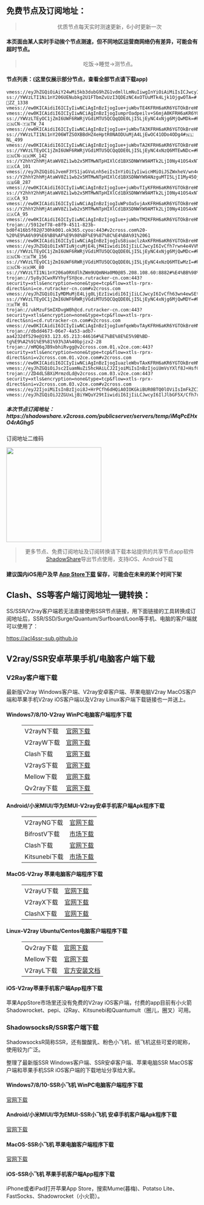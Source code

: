 
<h2>免费节点及订阅地址：</h2>
<blockquote>
<p style="text-align: center;">优质节点每天实时测速更新，6小时更新一次</p>
</blockquote>
<h4>本页面由某人实时手动挨个节点测速，但不同地区运营商网络仍有差异，可能会有超时节点。</h4>
<blockquote>
<p style="text-align: center;">吃饭->睡觉->测节点。</p>
</blockquote>
<h4>节点列表：(这里仅展示部分节点，查看全部节点请下载app)</h4>

```trojan://fIYU5DCiWZ6uYOou@los1.v2ce.com:443?security=xtls&encryption=none&type=tcp&flow=xtls-rprx-direct&sni=los1.v2ce.com#v2cross.com
vmess://eyJhZGQiOiAiY24wMi5kb3dubG9hZG1vdmllLmNuIiwgInYiOiAiMiIsICJwcyI6ICJ2MmNyb3NzLmNvbSAtIFx1NWU3Zlx1NGUxY1x1NzcwMVx1NzlmYlx1NTJhOCA2OCIsICJwb3J0IjogNjUwODQsICJpZCI6ICIwMjUzYjU3NC04MDIwLTMxODYtYTY0Ny0wMjY3Mjk1YWM5YmIiLCAiYWlkIjogIjAiLCAibmV0IjogIndzIiwgInR5cGUiOiAiIiwgImhvc3QiOiAiY24wMi5kb3dubG9hZG1vdmllLmNuIiwgInBhdGgiOiAiL3JvY2tldCIsICJ0bHMiOiAiIn0=
ss://YWVzLTI1Ni1nY206UENubkg2U1FTbmZvUzI3QDEzNC4xOTUuMTk4Ljk1OjgwOTA=#🏁ZZ_1338
vmess://ew0KICAidiI6ICIyIiwNCiAgInBzIjogIue+juWbvTE4KFRH6aKR6YGTOkBreHN3YSkiLA0KICAiYWRkIjogIjk4LjE0Mi4xMzcuMjEiLA0KICAicG9ydCI6ICI0NzM4NSIsDQogICJpZCI6ICIzNDI5MzdiYi1hZDUxLTQwZWQtY2IyMi1mZjVlYjBmN2VjNjMiLA0KICAiYWlkIjogIjAiLA0KICAic2N5IjogImF1dG8iLA0KICAibmV0IjogInRjcCIsDQogICJ0eXBlIjogIm5vbmUiLA0KICAiaG9zdCI6ICIxOTIuMy4xMTcuOTQiLA0KICAicGF0aCI6ICIvIiwNCiAgInRscyI6ICIiLA0KICAic25pIjogIiINCn0=
vmess://ew0KICAidiI6ICIyIiwNCiAgInBzIjogIumprOadpeilv+S6mjA0KFRH6aKR6YGTOkBreHN3YSkiLA0KICAiYWRkIjogIjEwMy4xNTkuMTMzLjE2NiIsDQogICJwb3J0IjogIjMxMzcyIiwNCiAgImlkIjogIjkxMjg2NGZjLTQxYzItNDRlMi1kY2RmLTBiMDFlZjk2MjM3ZSIsDQogICJhaWQiOiAiMCIsDQogICJzY3kiOiAiYXV0byIsDQogICJuZXQiOiAidGNwIiwNCiAgInR5cGUiOiAibm9uZSIsDQogICJob3N0IjogIjM2LjEzOS4xMTIuMjIiLA0KICAicGF0aCI6ICIvIiwNCiAgInRscyI6ICIiLA0KICAic25pIjogIiINCn0=
ss://YWVzLTEyOC1jZmI6UWF6RWRjVGdiMTU5QCQqQDE0LjI5LjEyNC4xNjg6MjQwMDk=#Relay_🇨🇳CN-🇹🇼TW_74
vmess://ew0KICAidiI6ICIyIiwNCiAgInBzIjogIue+juWbvTA3KFRH6aKR6YGTOkBreHN3YSkiLA0KICAiYWRkIjogIjE5OC4yMTEuMjkuMzkiLA0KICAicG9ydCI6ICI0NDMiLA0KICAiaWQiOiAiZGNmM2NkM2EtMmZjZS00MzU2LWE2YTMtOTIwYmY4NmJhMDk2IiwNCiAgImFpZCI6ICIwIiwNCiAgInNjeSI6ICJhdXRvIiwNCiAgIm5ldCI6ICJ3cyIsDQogICJ0eXBlIjogIm5vbmUiLA0KICAiaG9zdCI6ICIxOTguMjExLjI5LjM5IiwNCiAgInBhdGgiOiAiLyIsDQogICJ0bHMiOiAiIiwNCiAgInNuaSI6ICIiDQp9
ss://YWVzLTI1Ni1nY206WTZSOXBBdHZ4eHptR0NAODUuMjA4LjEwOC41ODo4ODg4#🇳🇱NL_499
vmess://ew0KICAidiI6ICIyIiwNCiAgInBzIjogIue+juWbvTA2KFRH6aKR6YGTOkBreHN3YSkiLA0KICAiYWRkIjogIjE5OC4yMTEuMjkuMzkiLA0KICAicG9ydCI6ICI2NyIsDQogICJpZCI6ICJjOTExZGM1YS0yNGM5LTRhNTctOTZjNy01OTJmMTljNWU0ODIiLA0KICAiYWlkIjogIjAiLA0KICAic2N5IjogImF1dG8iLA0KICAibmV0IjogInRjcCIsDQogICJ0eXBlIjogIm5vbmUiLA0KICAiaG9zdCI6ICIxOTguMjExLjI5LjM5IiwNCiAgInBhdGgiOiAiLyIsDQogICJ0bHMiOiAiIiwNCiAgInNuaSI6ICIiDQp9
ss://YWVzLTEyOC1jZmI6UWF6RWRjVGdiMTU5QCQqQDE0LjI5LjEyNC4xNzQ6MTEwNDc=#Relay_🇨🇳CN-🇭🇰HK_142
ss://Y2hhY2hhMjAtaWV0Zi1wb2x5MTMwNTpHIXlCd1BXSDNWYW9AMTk2LjI0Ny41OS4xNTQ6ODAw#🇨🇦CA_101
vmess://eyJhZGQiOiJvemF3YS1jaGVuLnh5eiIsInYiOiIyIiwicHMiOiJSZWxheV/wn4e68J+HuFVTLfCfh7rwn4e4VVNfNDYiLCJwb3J0Ijo0NDMsImlkIjoiYTdmODgxZDAtNTc2Ny00YjQ2LWMxYTgtNWY2NWRhYjUwZWRhIiwiYWlkIjoiMCIsIm5ldCI6IndzIiwidHlwZSI6IiIsImhvc3QiOiJvemF3YS1jaGVuLnh5eiIsInBhdGgiOiIvIiwidGxzIjoidGxzIn0=
ss://Y2hhY2hhMjAtaWV0Zi1wb2x5MTMwNTpHIXlCd1BXSDNWYW9ANzguMTI5LjI1My45OjgwOQ==#🇬🇧GB_287
vmess://ew0KICAidiI6ICIyIiwNCiAgInBzIjogIue+juWbvTIyKFRH6aKR6YGTOkBreHN3YSkiLA0KICAiYWRkIjogIjEwNy4xODIuMTg3LjUiLA0KICAicG9ydCI6ICIzNTE1OSIsDQogICJpZCI6ICJjNmNlNzk4NS1lYjQ0LTRhOTEtZjViMi1mMzZlY2EyYTQyMDgiLA0KICAiYWlkIjogIjAiLA0KICAic2N5IjogImF1dG8iLA0KICAibmV0IjogInRjcCIsDQogICJ0eXBlIjogIm5vbmUiLA0KICAiaG9zdCI6ICIxMDcuMTgyLjE4Ny41IiwNCiAgInBhdGgiOiAiLyIsDQogICJ0bHMiOiAiIiwNCiAgInNuaSI6ICIiDQp9
ss://Y2hhY2hhMjAtaWV0Zi1wb2x5MTMwNTpHIXlCd1BXSDNWYW9AMTk2LjI0Ny41OS4xNTQ6ODA2#🇨🇦CA_93
vmess://ew0KICAidiI6ICIyIiwNCiAgInBzIjogIuWPsOa5vjAxKFRH6aKR6YGTOkBreHN3YSkiLA0KICAiYWRkIjogIjQ1LjEyMS41MS4yMzQiLA0KICAicG9ydCI6ICI1MTIxOSIsDQogICJpZCI6ICI5ODQ5NjIxYy1jYWVlLTRjM2ItZDMyYS0xMTFjOGU4NTY4NTgiLA0KICAiYWlkIjogIjAiLA0KICAic2N5IjogImF1dG8iLA0KICAibmV0IjogInRjcCIsDQogICJ0eXBlIjogIm5vbmUiLA0KICAiaG9zdCI6ICIxODMuMjMyLjE5OC4zOCIsDQogICJwYXRoIjogIi8iLA0KICAidGxzIjogIiIsDQogICJzbmkiOiAiIg0KfQ==
ss://Y2hhY2hhMjAtaWV0Zi1wb2x5MTMwNTpHIXlCd1BXSDNWYW9AMTk2LjI0Ny41OS4xNTQ6ODAz#🇨🇦CA_95
vmess://ew0KICAidiI6ICIyIiwNCiAgInBzIjogIue+juWbvTM2KFRH6aKR6YGTOkBreHN3YSkiLA0KICAiYWRkIjogIjEyOS4xNTAuNDYuOCIsDQogICJwb3J0IjogIjM2Mjc3IiwNCiAgImlkIjogImYzZDk3MmIwLWFhN2YtNDk5ZC04NWNkLWMwYzI2ZjljYzE1ZiIsDQogICJhaWQiOiAiMCIsDQogICJzY3kiOiAiYXV0byIsDQogICJuZXQiOiAid3MiLA0KICAidHlwZSI6ICJub25lIiwNCiAgImhvc3QiOiAiMTI5LjE1MC40Ni44IiwNCiAgInBhdGgiOiAiLyIsDQogICJ0bHMiOiAiIiwNCiAgInNuaSI6ICIiDQp9
trojan://5912ef78-e8f9-4511-823b-bd0f416b5f02@730hk001.ok365.cyou:443#v2cross.com%20-%20%E9%A6%99%E6%B8%AF%E9%98%BF%E9%87%8C%E4%BA%91%2061
vmess://ew0KICAidiI6ICIyIiwNCiAgInBzIjogIuS8iuaclzAxKFRH6aKR6YGTOkBreHN3YSkiLA0KICAiYWRkIjogIjMxLjI1Ljg5LjE4NiIsDQogICJwb3J0IjogIjg4IiwNCiAgImlkIjogIjlhNTY4MDkwLTgwMDItNGNmZS1iYmU5LWNiMTUzY2JhYjgyMyIsDQogICJhaWQiOiAiMCIsDQogICJzY3kiOiAiYXV0byIsDQogICJuZXQiOiAidGNwIiwNCiAgInR5cGUiOiAibm9uZSIsDQogICJob3N0IjogIjMxLjI1Ljg5LjE4NiIsDQogICJwYXRoIjogIi8iLA0KICAidGxzIjogIiIsDQogICJzbmkiOiAiIg0KfQ==
vmess://eyJhZGQiOiIxNTIuNjcuMjE4LjM4IiwidiI6IjIiLCJwcyI6IvCfh7rwn4e4VVNfNDkiLCJwb3J0Ijo0NDMsImlkIjoiYjVlOTQ4MGEtYjdhYS00MGE0LWY5YTctNTI5OWI1ZTM2M2I0IiwiYWlkIjoiMCIsIm5ldCI6IndzIiwidHlwZSI6IiIsImhvc3QiOiJZb3VUdWJlLWF3ZWlrZWppIiwicGF0aCI6Ii8iLCJ0bHMiOiIifQ==
ss://YWVzLTEyOC1jZmI6UWF6RWRjVGdiMTU5QCQqQDE0LjI5LjEyNC4xNjg6MjQwMDc=#Relay_🇨🇳CN-🇹🇼TW_156
ss://YWVzLTEyOC1jZmI6UWF6RWRjVGdiMTU5QCQqQDE0LjI5LjEyNC4xNzQ6MTEwMzI=#Relay_🇨🇳CN-🇭🇰HK_80
ss://YWVzLTI1Ni1nY206a0RXdlhZWm9UQmNHa0M0@85.208.108.60:8882#%E4%BB%98%E8%B4%B9%E6%8E%A8%E8%8D%90%3Adlj.tf%2Fssrsub__22
trojan://5y8y3CwxRVYhyfSY@ce.rutracker-cn.com:443?security=xtls&encryption=none&type=tcp&flow=xtls-rprx-direct&sni=ce.rutracker-cn.com#v2cross.com
vmess://eyJhZGQiOiIyMDMuMjE4Ljg0LjEzIiwidiI6IjIiLCJwcyI6IvCfh63wn4ewSEtfMzA0IiwicG9ydCI6Mzk5OTksImlkIjoiMjFkY2JlYzgtZWVlOC0zZDIwLTgyYjYtZjhjMTZmZTZkYzhkIiwiYWlkIjoiMCIsIm5ldCI6InRjcCIsInR5cGUiOiIiLCJob3N0IjoiIiwicGF0aCI6Ii8iLCJ0bHMiOiJ0bHMifQ==
ss://YWVzLTEyOC1jZmI6UWF6RWRjVGdiMTU5QCQqQDE0LjI5LjEyNC4xNjg6MjQwMDY=#Relay_-🇹🇼TW_01
trojan://ukMzuFSmIXDvgW0h@cd.rutracker-cn.com:443?security=xtls&encryption=none&type=tcp&flow=xtls-rprx-direct&sni=cd.rutracker-cn.com#v2cross.com
vmess://ew0KICAidiI6ICIyIiwNCiAgInBzIjogIumfqeWbvTAyKFRH6aKR6YGTOkBreHN3YSkiLA0KICAiYWRkIjogIjE1Mi42Ny4yMjEuMjI4IiwNCiAgInBvcnQiOiAiNTg3NDIiLA0KICAiaWQiOiAiMGQzMWIzODUtYzQ3OC00NTZiLWY2NjUtZjFkNjJhOTFlNTRjIiwNCiAgImFpZCI6ICIwIiwNCiAgInNjeSI6ICJhdXRvIiwNCiAgIm5ldCI6ICJ3cyIsDQogICJ0eXBlIjogIm5vbmUiLA0KICAiaG9zdCI6ICIxNTIuNjcuMjIxLjIyOCIsDQogICJwYXRoIjogIi8iLA0KICAidGxzIjogIiIsDQogICJzbmkiOiAiIg0KfQ==
trojan://dbdd4673-06e7-4a53-adb7-aa4232df529e@193.123.65.213:44616#%E7%BE%8E%E5%9B%BD-tg%E9%A2%91%E9%81%93%3A%40bpjzx2-28
trojan://mMQ6qJB9xbhiRvgg@v2cross.com.01.v2ce.com:443?security=xtls&encryption=none&type=tcp&flow=xtls-rprx-direct&sni=v2cross.com.01.v2ce.com#v2cross.com
vmess://ew0KICAidiI6ICIyIiwNCiAgInBzIjogIuazleWbvTAxKFRH6aKR6YGTOkBreHN3YSkiLA0KICAiYWRkIjogIjk1LjE3OS4yMTYuMTM2IiwNCiAgInBvcnQiOiAiMTU3NDkiLA0KICAiaWQiOiAiMGRlNjA3OGYtZmVlMi00MmY1LTg3ZmMtYjdlNGEzNTc1NzU1IiwNCiAgImFpZCI6ICIwIiwNCiAgInNjeSI6ICJhdXRvIiwNCiAgIm5ldCI6ICJ0Y3AiLA0KICAidHlwZSI6ICJub25lIiwNCiAgImhvc3QiOiAiMTUyLjY3LjIyMS4yMjgiLA0KICAicGF0aCI6ICIvIiwNCiAgInRscyI6ICIiLA0KICAic25pIjogIiINCn0=
vmess://eyJhZGQiOiJsc2IuamNuZi5hcHAiLCJ2IjoiMiIsInBzIjoiUmVsYXlf8J+HsfCfh7pMVS3wn4ex8J+HukxVXzI1IiwicG9ydCI6NDQzLCJpZCI6ImM3NTNlOGE4LWUxODAtNGU3Ni1hNDg2LWM5MTcyNzNkNzE4YiIsImFpZCI6IjAiLCJuZXQiOiJ3cyIsInR5cGUiOiIiLCJob3N0IjoibHNiLmpjbmYuYXBwIiwicGF0aCI6Ii96Y2pkIiwidGxzIjoidGxzIn0=
trojan://ZD4dLSBXiMrmzdLd@v2cross.com.03.v2ce.com:443?security=xtls&encryption=none&type=tcp&flow=xtls-rprx-direct&sni=v2cross.com.03.v2ce.com#v2cross.com
vmess://eyJ2IjoiMiIsInBzIjoi8J+HrPCfh6dHQiA0IOKGkiBUR0BTQ0lOViIsImFkZCI6Im1vb24uZ2QxMjE0Yi5pY3UiLCJwb3J0IjoiNDQzIiwiaWQiOiI0ZjYwZjZlOS1jNGI1LTQ5MzktOWQ1Zi1hOTExNzA2N2I4YmMiLCJhaWQiOiIwIiwic2N5IjoiYXV0byIsIm5ldCI6InRjcCIsInR5cGUiOiJub25lIiwiaG9zdCI6Im1vb24uZ2QxMjE0Yi5pY3UiLCJwYXRoIjoiIiwidGxzIjoidGxzIiwic25pIjoiIiwiYWxwbiI6IiJ9
vmess://eyJhZGQiOiJ2ZGUxLjBiYWQuY29tIiwidiI6IjIiLCJwcyI6IlJlbGF5X/Cfh7rwn4e4VVMt8J+HuvCfh7hVU18xMjkyIiwicG9ydCI6NDQzLCJpZCI6IjkyNzA5NGQzLWQ2NzgtNDc2My04NTkxLWUyNDBkMGJjYWU4NyIsImFpZCI6IjAiLCJuZXQiOiJ3cyIsInR5cGUiOiIiLCJob3N0IjoidmRlMS4wYmFkLmNvbSIsInBhdGgiOiIvY2hhdCIsInRscyI6InRscyJ9
```
<h5>本次节点订阅地址：https://shadowshare.v2cross.com/publicserver/servers/temp/iMqPcEHxO4rAGhg5</h5>
<p>订阅地址二维码</p>
<img src='http://shadowshare.v2cross.com/qrcode.png' width=250 height=250>
<blockquote style='text-align: center;'>更多节点、免费订阅地址及订阅转换请下载本站提供的共享节点app软件<a href='https://shadowshare.v2cross.com'>ShadowShare</a>导出节点使用，支持iOS、Android下载</blockquote>
<h4>建议国内iOS用户及早 <a href='https://apps.apple.com/cn/app/shadowshare/id1612647259'>App Store下载</a> 留存，可能会在未来的某个时间下架</h4>

<div class="nv-content-wrap entry-content">
<h2>Clash、SS等客户端订阅地址一键转换：</h2>
<p>SS/SSR/V2ray客户端若无法直接使用SSR节点链接，用下面链接的工具转换成订阅地址后，SSR/SSD/Surge/Quantum/Surfboard/Loon等手机、电脑的客户端就可以使用了：</p>
<p><a href="https://acl4ssr-sub.github.io" target="_blank" rel="noreferrer noopener nofollow">https://acl4ssr-sub.github.io</a></p>
<h2>V2ray/SSR安卓苹果手机/电脑客户端下载</h2>
<h3>V2Ray客户端下载</h3>
<p>最新版V2ray Windows客户端、V2ray安卓客户端、苹果电脑V2ray MacOS客户端和苹果手机V2ray iOS客户端以及V2ray Linux客户端下载链接也一并送上。</p>
<h4>Windows7/8/10-<strong>V2ray WinPC电脑客户端</strong>程序下载</h4>
<figure class="wp-block-table alignwide is-style-stripes"><table><tbody><tr><td>V2rayN下载</td><td><a href="https://github.com/2dust/v2rayN/releases" target="_blank" rel="noreferrer noopener">官网下载</a></td></tr><tr><td>V2rayW下载</td><td><a href="https://github.com/Cenmrev/V2RayW/releases" target="_blank" rel="noreferrer noopener">官网下载</a></td></tr><tr><td>Clash下载</td><td><a href="https://github.com/Fndroid/clash_for_windows_pkg/releases" target="_blank" rel="noreferrer noopener">官网下载</a></td></tr><tr><td>V2rayS下载</td><td><a href="https://github.com/Shinlor/V2RayS/releases" target="_blank" rel="noreferrer noopener">官网下载</a></td></tr><tr><td>Mellow下载</td><td><a href="https://github.com/mellow-io/mellow/releases" target="_blank" rel="noreferrer noopener">官网下载</a></td></tr><tr><td>Qv2ray下载</td><td><a href="https://github.com/Qv2ray/Qv2ray" target="_blank" rel="noreferrer noopener">官网下载</a></td></tr></tbody></table></figure>
<h4><strong>Android/小米MIUI/华为EMUI-V2ray安卓手机客户端</strong>Apk程序下载</h4>
<figure class="wp-block-table alignwide is-style-stripes"><table><tbody><tr><td>V2rayNG下载</td><td><a href="https://github.com/2dust/v2rayNG/releases" target="_blank" rel="noreferrer noopener">官网下载</a></td></tr><tr><td>BifrostV下载</td><td><a rel="noreferrer noopener" href="https://www.appsapk.com/downloading/latest/com.github.dawndiy.bifrostv-0.6.8.apk" target="_blank">市场下载</a></td></tr><tr><td>Clash下载</td><td><a href="https://github.com/Kr328/ClashForAndroid/releases" target="_blank" rel="noreferrer noopener">官网下载</a></td></tr><tr><td>Kitsunebi下载</td><td><a rel="noreferrer noopener" href="https://apkpure.com/kitsunebi/fun.kitsunebi.kitsunebi4android" target="_blank">市场下载</a></td></tr></tbody></table></figure>
<h4><strong>MacOS-V2ray <strong>苹果电脑</strong>客户端</strong>程序下载</h4>
<figure class="wp-block-table alignwide is-style-stripes"><table><tbody><tr><td>V2rayU下载</td><td><a href="https://github.com/yanue/V2rayU/releases" target="_blank" rel="noreferrer noopener">官网下载</a></td></tr><tr><td>V2rayX下载</td><td><a href="https://github.com/Cenmrev/V2RayX/releases" target="_blank" rel="noreferrer noopener">官网下载</a></td></tr><tr><td>ClashX下载</td><td><a href="https://github.com/yichengchen/clashX/releases" target="_blank" rel="noreferrer noopener">官网下载</a></td></tr></tbody></table></figure>
<h4><strong>Linux</strong>–<strong>V2ray Ubuntu/Centos电脑客户端</strong>程序下载</h4>
<figure class="wp-block-table alignwide is-style-stripes"><table><tbody><tr><td>Qv2ray下载</td><td><a href="https://github.com/Qv2ray/Qv2ray" target="_blank" rel="noreferrer noopener">官网下载</a></td></tr><tr><td>Mellow下载</td><td><a href="https://github.com/mellow-io/mellow/releases" target="_blank" rel="noreferrer noopener">官网下载</a></td></tr><tr><td>V2rayL下载</td><td><a rel="noreferrer noopener" href="https://github.com/jiangxufeng/v2rayL" target="_blank">官方安装文档</a></td></tr></tbody></table></figure>
<h4>iOS-<strong>V2ray苹果<strong>手机客户端</strong>App程序</strong>下载</h4>
<p>苹果AppStore市场里还没有免费的V2ray iOS客户端，付费的app目前有小火箭Shadowrocket、pepi、i2Ray、Kitsunebi和Quantumult（圈儿，圈叉）可用。</p>
<h3>ShadowsocksR/SSR客户端下载</h3>
<p>ShadowsocksR简称SSR，还有酸酸乳、粉色小飞机、纸飞机这些可爱的昵称，使用较为广泛。</p>
<p>整理了最新版SSR Windows客户端、SSR安卓客户端、苹果电脑SSR MacOS客户端和苹果手机SSR iOS客户端的下载地址分享给大家。</p>
<h4><strong>Windows7/8/10-<strong>SSR小飞机 WinPC电脑客户端</strong>程序下载</strong></h4>
<p><a rel="noreferrer noopener" href="https://github.com/shadowsocksrr/shadowsocksr-csharp/releases" target="_blank">官网下载</a></p>
<h4><strong><strong>Android/小米MIUI/华为EMUI-SSR小飞机 安卓手机客户端</strong>Apk程序下载</strong></h4>
<p><a rel="noreferrer noopener" href="https://github.com/shadowsocksrr/shadowsocksr-android/releases" target="_blank">官网下载</a></p>
<h4><strong><strong>MacOS-SSR小飞机 苹果电脑客户端</strong>程序下载</strong></h4>
<p><a href="https://github.com/qinyuhang/ShadowsocksX-NG-R/releases" target="_blank" rel="noreferrer noopener">官网下载</a></p>
<h4><strong>iOS-<strong>SSR小飞机 苹果手机客户端App程序</strong></strong>下载</h4>
<p>iPhone或者iPad打开苹果App Store，搜索Mume(暮梅)、Potatso Lite、FastSocks、Shadowrocket（小火箭）。</p>
